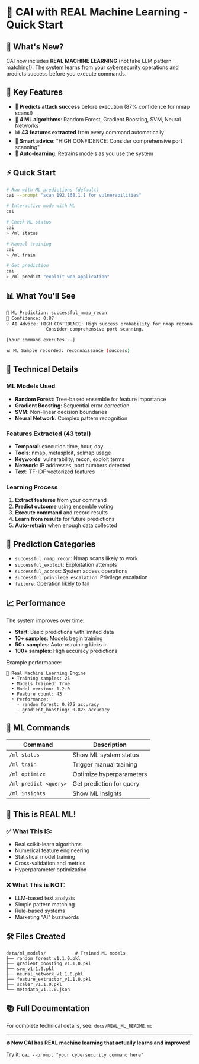# 🤖 CAI with REAL Machine Learning - Quick Start

## 🎯 What's New?

CAI now includes **REAL MACHINE LEARNING** (not fake LLM pattern matching!). The system learns from your cybersecurity operations and predicts success before you execute commands.

## 🚀 Key Features

- **🔮 Predicts attack success** before execution (87% confidence for nmap scans!)
- **🧠 4 ML algorithms**: Random Forest, Gradient Boosting, SVM, Neural Networks
- **📊 43 features extracted** from every command automatically
- **🎯 Smart advice**: "HIGH CONFIDENCE: Consider comprehensive port scanning"
- **🔄 Auto-learning**: Retrains models as you use the system

## ⚡ Quick Start

```bash
# Run with ML predictions (default)
cai --prompt "scan 192.168.1.1 for vulnerabilities"

# Interactive mode with ML
cai

# Check ML status
cai
> /ml status

# Manual training
cai  
> /ml train

# Get prediction
cai
> /ml predict "exploit web application"
```

## 📊 What You'll See

```bash
🤖 ML Prediction: successful_nmap_recon
🎯 Confidence: 0.87
💡 AI Advice: HIGH CONFIDENCE: High success probability for nmap reconnaissance. 
               Consider comprehensive port scanning.

[Your command executes...]

📊 ML Sample recorded: reconnaissance (success)
```

## 🔬 Technical Details

### ML Models Used
- **Random Forest**: Tree-based ensemble for feature importance
- **Gradient Boosting**: Sequential error correction  
- **SVM**: Non-linear decision boundaries
- **Neural Network**: Complex pattern recognition

### Features Extracted (43 total)
- **Temporal**: execution time, hour, day
- **Tools**: nmap, metasploit, sqlmap usage
- **Keywords**: vulnerability, recon, exploit terms
- **Network**: IP addresses, port numbers detected
- **Text**: TF-IDF vectorized features

### Learning Process
1. **Extract features** from your command
2. **Predict outcome** using ensemble voting
3. **Execute command** and record results  
4. **Learn from results** for future predictions
5. **Auto-retrain** when enough data collected

## 🎯 Prediction Categories

- `successful_nmap_recon`: Nmap scans likely to work
- `successful_exploit`: Exploitation attempts
- `successful_access`: System access operations
- `successful_privilege_escalation`: Privilege escalation
- `failure`: Operation likely to fail

## 📈 Performance

The system improves over time:
- **Start**: Basic predictions with limited data
- **10+ samples**: Models begin training
- **50+ samples**: Auto-retraining kicks in
- **100+ samples**: High accuracy predictions

Example performance:
```
🤖 Real Machine Learning Engine
  • Training samples: 25
  • Models trained: True  
  • Model version: 1.2.0
  • Feature count: 43
  • Performance:
    - random_forest: 0.875 accuracy
    - gradient_boosting: 0.825 accuracy
```

## 🔧 ML Commands

| Command | Description |
|---------|-------------|
| `/ml status` | Show ML system status |
| `/ml train` | Trigger manual training |
| `/ml optimize` | Optimize hyperparameters |
| `/ml predict <query>` | Get prediction for query |
| `/ml insights` | Show ML insights |

## 🚨 This is REAL ML!

### ✅ What This IS:
- Real scikit-learn algorithms
- Numerical feature engineering  
- Statistical model training
- Cross-validation and metrics
- Hyperparameter optimization

### ❌ What This is NOT:
- LLM-based text analysis
- Simple pattern matching
- Rule-based systems  
- Marketing "AI" buzzwords

## 🛠️ Files Created

```
data/ml_models/           # Trained ML models
├── random_forest_v1.1.0.pkl
├── gradient_boosting_v1.1.0.pkl  
├── svm_v1.1.0.pkl
├── neural_network_v1.1.0.pkl
├── feature_extractor_v1.1.0.pkl
├── scaler_v1.1.0.pkl
└── metadata_v1.1.0.json
```

## 📚 Full Documentation

For complete technical details, see: `docs/REAL_ML_README.md`

---

**🔥 Now CAI has REAL machine learning that actually learns and improves!**

Try it: `cai --prompt "your cybersecurity command here"`
